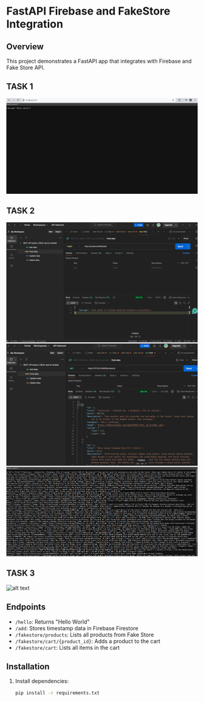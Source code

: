 # FastAPI Firebase and FakeStore Integration

## Overview
This project demonstrates a FastAPI app that integrates with Firebase and Fake Store API.

## TASK 1
![alt text](helloworld.png) 

## TASK 2
![alt text](postman.png) 
![alt text](products.png) 
![alt text](productsonweb.png)

## TASK 3
![alt text](deployment.png)


## Endpoints

- `/hello`: Returns "Hello World"
- `/add`: Stores timestamp data in Firebase Firestore
- `/fakestore/products`: Lists all products from Fake Store
- `/fakestore/cart/{product_id}`: Adds a product to the cart
- `/fakestore/cart`: Lists all items in the cart

## Installation

1. Install dependencies:
   ```bash
   pip install -r requirements.txt
